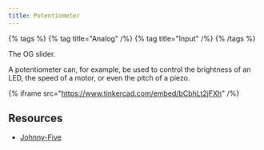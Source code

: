 ```yaml
---
title: Potentiometer
---
```


{% tags %}
{% tag title="Analog" /%}
{% tag title="Input" /%}
{% /tags %}

The OG slider.

A potentiometer can, for example, be used to control the brightness of an LED, the speed of a motor, or even the pitch of a piezo.

{% iframe src="https://www.tinkercad.com/embed/bCbhLt2jFXh" /%}

## Resources

- [Johnny-Five](https://johnny-five.io/api/sensor/)

